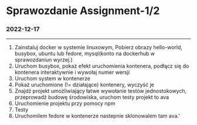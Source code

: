 # Sprawozdanie Assignment-1/2
### 2022-12-17
---
1. Zainstaluj docker w systemie linuxowym, Pobierz obrazy hello-world, busybox, ubuntu lub fedore, mysql(konto na dockerhub w sprawozdaniun wyrzej.)
[](./screeny/1.png)
2. Uruchom busybox, pokaż efekt uruchomienia kontenera, podłącz się do kontenera interaktywnie i wywołaj numer wersji
[](./screeny/2.png)
4. Uruchom system w kontenerze
[](./screeny/3.png)
[](./screeny/4.png)
5. Pokaż uruchomione (!= działające) kontenery, wyczyść je 
[](./screeny/5.png)
6. Znajdź projekt umożliwiający łatwe wywołanie testów jednostokowych, przeprowadź budowę środowiska, uruchom testy
projekt to ava
[](./screeny/6.png)
7. Uruchomienie projektu przy pomocy npm
[](./screeny/7.png)
8. Testy
[](./screeny/12.png)
[](./screeny/8.png)
[](./screeny/9.png)
9. Uruchomilem fedore w kontenerze nastepnie sklonowalem tam ava.'
[](./screeny/10.png)
